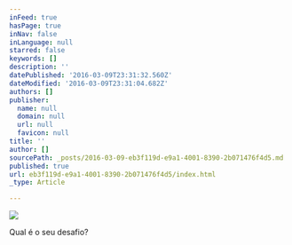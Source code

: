 ```yaml
---
inFeed: true
hasPage: true
inNav: false
inLanguage: null
starred: false
keywords: []
description: ''
datePublished: '2016-03-09T23:31:32.560Z'
dateModified: '2016-03-09T23:31:04.682Z'
authors: []
publisher:
  name: null
  domain: null
  url: null
  favicon: null
title: ''
author: []
sourcePath: _posts/2016-03-09-eb3f119d-e9a1-4001-8390-2b071476f4d5.md
published: true
url: eb3f119d-e9a1-4001-8390-2b071476f4d5/index.html
_type: Article

---
```

![](https://the-grid-user-content.s3-us-west-2.amazonaws.com/ba867f99-7b5d-4a40-9216-ee8a63306d55.jpg)

Qual é o seu desafio?